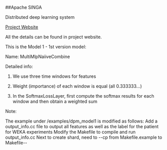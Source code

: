 ##Apache SINGA

Distributed deep learning system

[Project Website](http://singa.incubator.apache.org)

All the details can be found in project website.

This is the Model 1 - 1st version model:

Name: MultiMlpNaiiveCombine

Detailed info:

1. We use three time windows for features

2. Weight (importance) of each window is equal (all 0.333333...)

3. In the SoftmaxLossLayer, first compute the softmax results for each window and then obtain a weighted sum

Note:

The example under /examples/dpm_model1 is modified as follows:
Add a output_info.cc file to output all features as well as the label for the patient for WEKA experiments
Modify the Makefile to compile and run output_info.cc
Next to create shard, need to 
--cp from Makefile.example to Makefile--